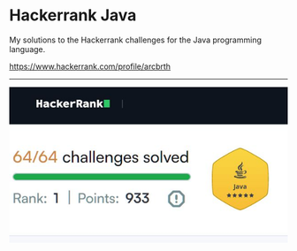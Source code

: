 # Hackerrank Java

My solutions to the Hackerrank challenges for the Java programming language.

https://www.hackerrank.com/profile/arcbrth
___


![IMG](./img/hackerrank-java-rank1.jpg)
